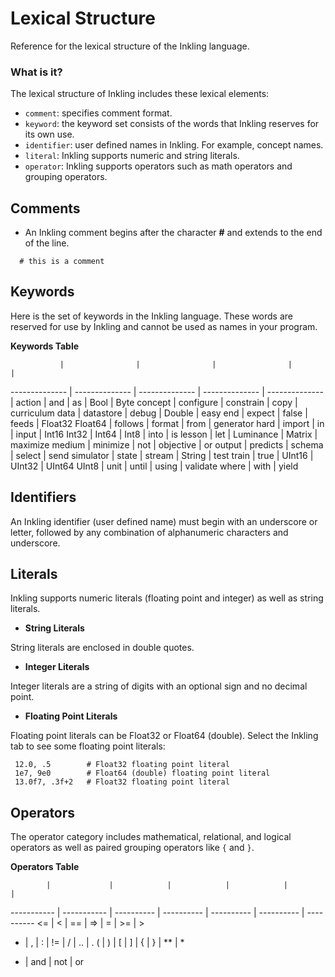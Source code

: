 # Lexical Structure

Reference for the lexical structure of the Inkling language.

### What is it?

The lexical structure of Inkling includes these lexical elements:

* `comment`: specifies comment format.
* `keyword`: the keyword set consists of the words that Inkling reserves for its own use.
* `identifier`: user defined names in Inkling. For example, concept names.
* `literal`: Inkling supports numeric and string literals.
* `operator`: Inkling supports operators such as math operators and grouping operators.


## Comments

* An Inkling comment begins after the character **#** and extends to the end of the line.

```inkling--code
  # this is a comment
```

## Keywords

Here is the set of keywords in the Inkling language. These words are reserved
for use by Inkling and cannot be used as names in your program. 

**Keywords Table**

               |                |                |                |                |
-------------- | -------------- | -------------- | -------------- | -------------- |
action | and | as | Bool | Byte
concept | configure | constrain | copy | curriculum
data | datastore | debug | Double | easy
end | expect | false | feeds | Float32
Float64 | follows | format | from | generator
hard | import | in | input | Int16
Int32 | Int64 | Int8 | into | is
lesson | let | Luminance | Matrix | maximize
medium | minimize | not | objective | or
output | predicts | schema | select | send
simulator | state |  stream | String | test
train | true | UInt16 | UInt32 | UInt64
UInt8 | unit | until | using | validate
where | with | yield

## Identifiers

An Inkling identifier (user defined name) must begin with an underscore or
letter, followed by any combination of alphanumeric characters and underscore.

## Literals

Inkling supports numeric literals (floating point and integer) as well as string
literals. 

* **String Literals**

String literals are enclosed in double quotes. 

* **Integer Literals**

Integer literals are a string of digits with an optional sign and no decimal
point.

* **Floating Point Literals**

Floating point literals can be Float32 or Float64 (double). Select the Inkling
tab to see some floating point literals: 

```inkling--code
 12.0, .5        # Float32 floating point literal
 1e7, 9e0        # Float64 (double) floating point literal
 13.0f7, .3f+2   # Float32 floating point literal
```

## Operators

The operator category includes mathematical, relational, and logical operators as well as
paired grouping operators like `{` and `}`. 

**Operators Table**


            |             |            |            |            |            |           
----------- | ----------- | ---------- | ---------- | ---------- | ---------- | ---------- 
<= | < | == | => | = | >= | > 
- | , | : | != | / | .. | .
( | ) | [ | ] | { | } | ** | *
+ | and | not | or 
